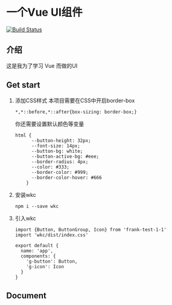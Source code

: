# 一个Vue UI组件
[![Build Status](https://travis-ci.org/Jiansitewang/Components-practice.svg?branch=master)](https://travis-ci.org/Jiansitewang/Components-practice)
## 介绍

这是我为了学习 Vue 而做的UI

## Get start

1. 添加CSS样式
    本项目需要在CSS中开启border-box
    ```
    *,*::before,*::after{box-sizing: border-box;}
    ```
    你还需要设置默认颜色等变量
    ```
    html {
          --button-height: 32px;
          --font-size: 14px;
          --button-bg: white;
          --button-active-bg: #eee;
          --border-radius: 4px;
          --color: #333;
          --border-color: #999;
          --border-color-hover: #666
        }
    ```

2. 安装wkc
    ```
    npm i --save wkc
    ```
3. 引入wkc
    ```
    import {Button, ButtonGroup, Icon} from 'frank-test-1-1'
    import 'wkc/dist/index.css'

    export default {
      name: 'app',
      components: {
        'g-button': Button,
        'g-icon': Icon
      }
    }
    ```

## Document
